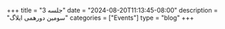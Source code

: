 +++
title = "جلسه 3"
date = "2024-08-20T11:13:45-08:00"
description = "سومین دورهمی ایلاگ"
categories = ["Events"]
type = "blog"
+++






